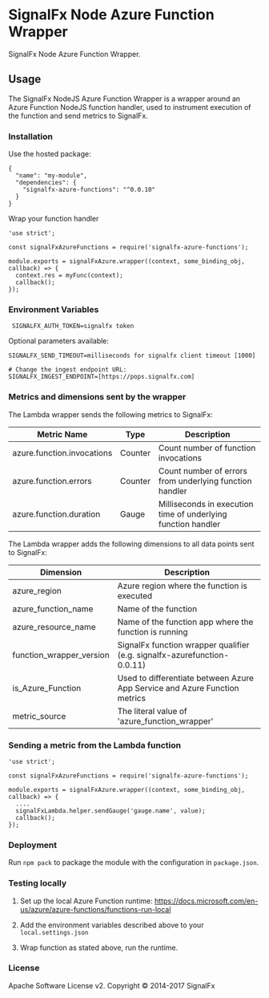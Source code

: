 # SignalFx Node Azure Function Wrapper

SignalFx Node Azure Function Wrapper.

## Usage

The SignalFx NodeJS Azure Function Wrapper is a wrapper around an Azure Function NodeJS function handler, used to instrument execution of the function and send metrics to SignalFx.

### Installation

Use the hosted package:
```
{
  "name": "my-module",
  "dependencies": {
    "signalfx-azure-functions": "^0.0.10"
  }
}
```

Wrap your function handler

```
'use strict';

const signalFxAzureFunctions = require('signalfx-azure-functions');

module.exports = signalFxAzure.wrapper((context, some_binding_obj, callback) => {
  context.res = myFunc(context);
  callback();
});
```


### Environment Variables

```
 SIGNALFX_AUTH_TOKEN=signalfx token
```

Optional parameters available:
```
SIGNALFX_SEND_TIMEOUT=milliseconds for signalfx client timeout [1000]

# Change the ingest endpoint URL:
SIGNALFX_INGEST_ENDPOINT=[https://pops.signalfx.com]
```

### Metrics and dimensions sent by the wrapper

The Lambda wrapper sends the following metrics to SignalFx:

| Metric Name  | Type | Description |
| ------------- | ------------- | ---|
| azure.function.invocations  | Counter  | Count number of function invocations|
| azure.function.errors  | Counter  | Count number of errors from underlying function handler|
| azure.function.duration  | Gauge  | Milliseconds in execution time of underlying function handler|

The Lambda wrapper adds the following dimensions to all data points sent to SignalFx:

| Dimension | Description |
| ------------- | ---|
| azure_region  | Azure region where the function is executed  |
| azure_function_name  | Name of the function |
| azure_resource_name  | Name of the function app where the function is running |
| function_wrapper_version  | SignalFx function wrapper qualifier (e.g. signalfx-azurefunction-0.0.11) |
| is_Azure_Function  | Used to differentiate between Azure App Service and Azure Function metrics |
| metric_source | The literal value of 'azure_function_wrapper' |

### Sending a metric from the Lambda function

```
'use strict';

const signalFxAzureFunctions = require('signalfx-azure-functions');

module.exports = signalFxAzure.wrapper((context, some_binding_obj, callback) => {
  ....
  signalFxLambda.helper.sendGauge('gauge.name', value);
  callback();
});
```

### Deployment

Run `npm pack` to package the module with the configuration in `package.json`.

### Testing locally

1) Set up the local Azure Function runtime: https://docs.microsoft.com/en-us/azure/azure-functions/functions-run-local

2) Add the environment variables described above to your `local.settings.json`

3) Wrap function as stated above, run the runtime.

### License

Apache Software License v2. Copyright © 2014-2017 SignalFx
